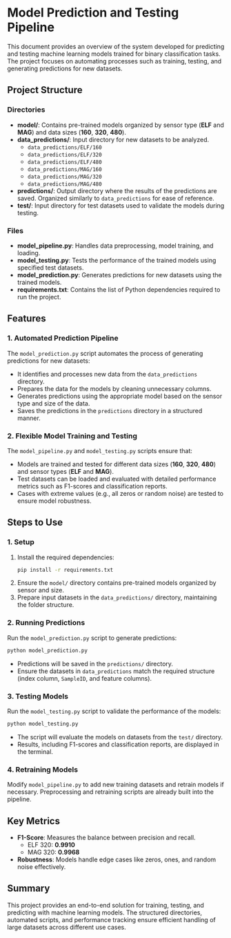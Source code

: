 # Model Prediction and Testing Pipeline

This document provides an overview of the system developed for predicting and testing machine learning models trained for binary classification tasks. The project focuses on automating processes such as training, testing, and generating predictions for new datasets.

## Project Structure

### Directories
- **model/**: Contains pre-trained models organized by sensor type (**ELF** and **MAG**) and data sizes (**160**, **320**, **480**).
- **data_predictions/**: Input directory for new datasets to be analyzed.
  - `data_predictions/ELF/160`
  - `data_predictions/ELF/320`
  - `data_predictions/ELF/480`
  - `data_predictions/MAG/160`
  - `data_predictions/MAG/320`
  - `data_predictions/MAG/480`
- **predictions/**: Output directory where the results of the predictions are saved. Organized similarly to `data_predictions` for ease of reference.
- **test/**: Input directory for test datasets used to validate the models during testing.

### Files
- **model_pipeline.py**: Handles data preprocessing, model training, and loading.
- **model_testing.py**: Tests the performance of the trained models using specified test datasets.
- **model_prediction.py**: Generates predictions for new datasets using the trained models.
- **requirements.txt**: Contains the list of Python dependencies required to run the project.

## Features

### 1. Automated Prediction Pipeline
The `model_prediction.py` script automates the process of generating predictions for new datasets:
- It identifies and processes new data from the `data_predictions` directory.
- Prepares the data for the models by cleaning unnecessary columns.
- Generates predictions using the appropriate model based on the sensor type and size of the data.
- Saves the predictions in the `predictions` directory in a structured manner.

### 2. Flexible Model Training and Testing
The `model_pipeline.py` and `model_testing.py` scripts ensure that:
- Models are trained and tested for different data sizes (**160**, **320**, **480**) and sensor types (**ELF** and **MAG**).
- Test datasets can be loaded and evaluated with detailed performance metrics such as F1-scores and classification reports.
- Cases with extreme values (e.g., all zeros or random noise) are tested to ensure model robustness.

## Steps to Use

### 1. Setup
1. Install the required dependencies:
   ```bash
   pip install -r requirements.txt
   ```
2. Ensure the `model/` directory contains pre-trained models organized by sensor and size.
3. Prepare input datasets in the `data_predictions/` directory, maintaining the folder structure.

### 2. Running Predictions
Run the `model_prediction.py` script to generate predictions:
```bash
python model_prediction.py
```
- Predictions will be saved in the `predictions/` directory.
- Ensure the datasets in `data_predictions` match the required structure (index column, `SampleID`, and feature columns).

### 3. Testing Models
Run the `model_testing.py` script to validate the performance of the models:
```bash
python model_testing.py
```
- The script will evaluate the models on datasets from the `test/` directory.
- Results, including F1-scores and classification reports, are displayed in the terminal.

### 4. Retraining Models
Modify `model_pipeline.py` to add new training datasets and retrain models if necessary. Preprocessing and retraining scripts are already built into the pipeline.

## Key Metrics
- **F1-Score**: Measures the balance between precision and recall.
  - ELF 320: **0.9910**
  - MAG 320: **0.9968**
- **Robustness**: Models handle edge cases like zeros, ones, and random noise effectively.

## Summary
This project provides an end-to-end solution for training, testing, and predicting with machine learning models. The structured directories, automated scripts, and performance tracking ensure efficient handling of large datasets across different use cases.

